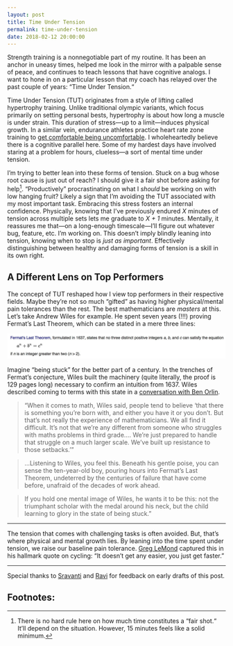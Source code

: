 ```yaml
---
layout: post
title: Time Under Tension
permalink: time-under-tension
date: 2018-02-12 20:00:00
---
```


Strength training is a nonnegotiable part of my routine. It has been an anchor in uneasy times, helped me look in the mirror with a palpable sense of peace, and continues to teach lessons that have cognitive analogs. I want to hone in on a particular lesson that my coach has relayed over the past couple of years: “Time Under Tension.“

Time Under Tension (TUT) originates from a style of lifting called hypertrophy training. Unlike traditional olympic variants, which focus primarily on setting personal bests, hypertrophy is about how long a muscle is under strain. This duration of stress—up to a limit—induces physical growth. In a similar vein, endurance athletes practice heart rate zone training to [get comfortable being uncomfortable](https://www.thecut.com/2016/06/how-exercise-shapes-you-far-beyond-the-gym.html). I wholeheartedly believe there is a cognitive parallel here. Some of my hardest days have involved staring at a problem for hours, clueless—a sort of mental time under tension.

I’m trying to better lean into these forms of tension. Stuck on a bug whose root cause is just out of reach? I should give it a fair shot before asking for help[^1]. “Productively” procrastinating on what I _should_ be working on with low hanging fruit? Likely a sign that I’m avoiding the TUT associated with my most important task. Embracing this stress fosters an internal confidence. Physically, knowing that I’ve previously endured _X_ minutes of tension across multiple sets lets me graduate to _X + 1_ minutes. Mentally, it reassures me that—on a long-enough timescale—I’ll figure out whatever bug, feature, etc. I’m working on. This doesn’t imply blindly leaning into tension, knowing when to stop is _just as important_. Effectively distinguishing between healthy and damaging forms of tension is a skill in its own right.

## A Different Lens on Top Performers

The concept of TUT reshaped how I view top performers in their respective fields. Maybe they’re not so much “gifted” as having higher physical/mental pain tolerances than the rest. The best mathematicians are _masters_ at this. Let’s take Andrew Wiles for example. He spent seven years (!!!) proving Fermat’s Last Theorem, which can be stated in a mere three lines:

![Fermat’s Last Theorem, formulated in 1637, states that no three distinct positive integers _a_, _b_, and _c_ can satisfy the equation _a_<sup>_n_</sup> + _b_<sup>_n_</sup> = _c_<sup>_n_</sup> if _n_ is an integer greater than two](/public/images/fermat.jpeg)

Imagine “being stuck” for the better part of a century. In the trenches of Fermat’s conjecture, Wiles built the machinery (quite literally, the proof is 129 pages long) necessary to confirm an intuition from 1637. Wiles described coming to terms with this state in a [conversation with Ben Orlin](https://mathwithbaddrawings.com/2017/09/20/the-state-of-being-stuck/).

> “When it comes to math, Wiles said, people tend to believe ‘that there is something you’re born with, and either you have it or you don’t. But that’s not really the experience of mathematicians. We all find it difficult. It’s not that we’re any different from someone who struggles with maths problems in third grade…. We’re just prepared to handle that struggle on a much larger scale. We’ve built up resistance to those setbacks.’”

> …Listening to Wiles, you feel this. Beneath his gentle poise, you can sense the ten-year-old boy, pouring hours into Fermat’s Last Theorem, undeterred by the centuries of failure that have come before, unafraid of the decades of work ahead.

> If you hold one mental image of Wiles, he wants it to be this: not the triumphant scholar with the medal around his neck, but the child learning to glory in the state of being stuck.”

---

The tension that comes with challenging tasks is often avoided. But, that’s where physical and mental growth lies. By leaning into the time spent under tension, we raise our baseline pain tolerance. [Greg LeMond](https://en.wikipedia.org/wiki/Greg_LeMond) captured this in his hallmark quote on cycling: “It doesn’t get any easier, you just get faster.”

---

Special thanks to [Sravanti](https://twitter.com/sravanti__) and [Ravi](https://twitter.com/rneppalli) for feedback on early drafts of this post.

## Footnotes:

[^1]: There is no hard rule here on how much time constitutes a “fair shot.“ It’ll depend on the situation. However, 15 minutes feels like a solid minimum.
